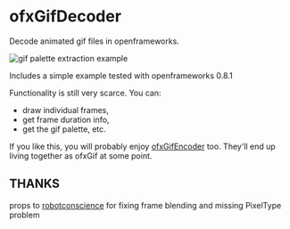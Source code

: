 # ofxGifDecoder

Decode animated gif files in openframeworks. 

![gif palette extraction example](http://ofxgif.jesusgollonet.com/img/gifdecoder.jpg)

Includes a simple example tested with openframeworks 0.8.1

Functionality is still very scarce. You can:

- draw individual frames, 
- get frame duration info, 
- get the gif palette, etc.

If you like this, you will probably enjoy [ofxGifEncoder](https://github.com/jesusgollonet/ofxGifEncoder) too.
They'll end up living together as ofxGif at some point.

## THANKS
props to [robotconscience](https://github.com/robotconscience/ofxGifDecoder) for fixing frame blending and missing PixelType problem
